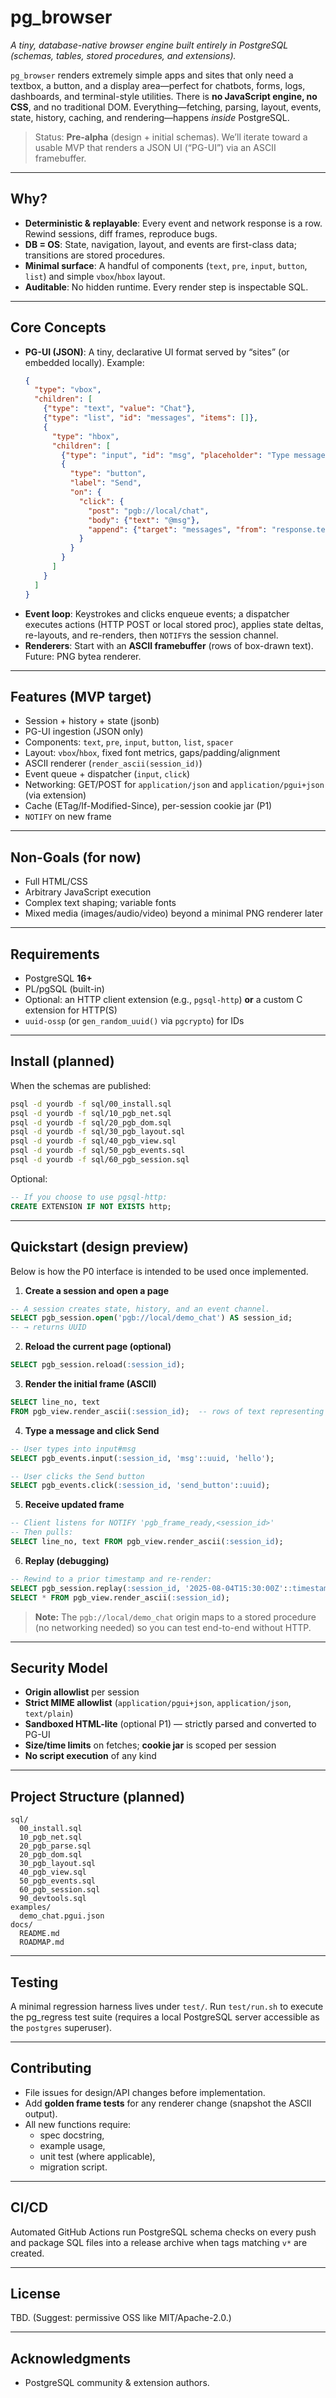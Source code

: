 # pg_browser

*A tiny, database-native browser engine built entirely in PostgreSQL (schemas, tables, stored procedures, and extensions).*

`pg_browser` renders extremely simple apps and sites that only need a textbox, a button, and a display area—perfect for chatbots, forms, logs, dashboards, and terminal-style utilities. There is **no JavaScript engine, no CSS**, and no traditional DOM. Everything—fetching, parsing, layout, events, state, history, caching, and rendering—happens *inside* PostgreSQL.

> Status: **Pre-alpha** (design + initial schemas). We’ll iterate toward a usable MVP that renders a JSON UI (“PG-UI”) via an ASCII framebuffer.

---

## Why?

- **Deterministic & replayable**: Every event and network response is a row. Rewind sessions, diff frames, reproduce bugs.
- **DB = OS**: State, navigation, layout, and events are first-class data; transitions are stored procedures.
- **Minimal surface**: A handful of components (`text`, `pre`, `input`, `button`, `list`) and simple `vbox`/`hbox` layout.
- **Auditable**: No hidden runtime. Every render step is inspectable SQL.

---

## Core Concepts

- **PG-UI (JSON)**: A tiny, declarative UI format served by “sites” (or embedded locally). Example:
  ```json
  {
    "type": "vbox",
    "children": [
      {"type": "text", "value": "Chat"},
      {"type": "list", "id": "messages", "items": []},
      {
        "type": "hbox",
        "children": [
          {"type": "input", "id": "msg", "placeholder": "Type message…"},
          {
            "type": "button",
            "label": "Send",
            "on": {
              "click": {
                "post": "pgb://local/chat",
                "body": {"text": "@msg"},
                "append": {"target": "messages", "from": "response.text"}
              }
            }
          }
        ]
      }
    ]
  }
  ```
- **Event loop**: Keystrokes and clicks enqueue events; a dispatcher executes actions (HTTP POST or local stored proc), applies state deltas, re-layouts, and re-renders, then `NOTIFY`s the session channel.
- **Renderers**: Start with an **ASCII framebuffer** (rows of box-drawn text). Future: PNG bytea renderer.

---

## Features (MVP target)

- Session + history + state (jsonb)
- PG-UI ingestion (JSON only)
- Components: `text`, `pre`, `input`, `button`, `list`, `spacer`
- Layout: `vbox`/`hbox`, fixed font metrics, gaps/padding/alignment
- ASCII renderer (`render_ascii(session_id)`)
- Event queue + dispatcher (`input`, `click`)
- Networking: GET/POST for `application/json` and `application/pgui+json` (via extension)
- Cache (ETag/If-Modified-Since), per-session cookie jar (P1)
- `NOTIFY` on new frame

---

## Non-Goals (for now)

- Full HTML/CSS
- Arbitrary JavaScript execution
- Complex text shaping; variable fonts
- Mixed media (images/audio/video) beyond a minimal PNG renderer later

---

## Requirements

- PostgreSQL **16+**
- PL/pgSQL (built-in)
- Optional: an HTTP client extension (e.g., `pgsql-http`) **or** a custom C extension for HTTP(S)
- `uuid-ossp` (or `gen_random_uuid()` via `pgcrypto`) for IDs

---

## Install (planned)

When the schemas are published:

```bash
psql -d yourdb -f sql/00_install.sql
psql -d yourdb -f sql/10_pgb_net.sql
psql -d yourdb -f sql/20_pgb_dom.sql
psql -d yourdb -f sql/30_pgb_layout.sql
psql -d yourdb -f sql/40_pgb_view.sql
psql -d yourdb -f sql/50_pgb_events.sql
psql -d yourdb -f sql/60_pgb_session.sql
```

Optional:

```sql
-- If you choose to use pgsql-http:
CREATE EXTENSION IF NOT EXISTS http;
```

---

## Quickstart (design preview)

Below is how the P0 interface is intended to be used once implemented.

1) **Create a session and open a page**

```sql
-- A session creates state, history, and an event channel.
SELECT pgb_session.open('pgb://local/demo_chat') AS session_id;
-- → returns UUID
```

2) **Reload the current page (optional)**

```sql
SELECT pgb_session.reload(:session_id);
```

3) **Render the initial frame (ASCII)**

```sql
SELECT line_no, text
FROM pgb_view.render_ascii(:session_id);  -- rows of text representing the UI
```

4) **Type a message and click Send**

```sql
-- User types into input#msg
SELECT pgb_events.input(:session_id, 'msg'::uuid, 'hello');

-- User clicks the Send button
SELECT pgb_events.click(:session_id, 'send_button'::uuid);
```

5) **Receive updated frame**

```sql
-- Client listens for NOTIFY 'pgb_frame_ready,<session_id>'
-- Then pulls:
SELECT line_no, text FROM pgb_view.render_ascii(:session_id);
```

6) **Replay (debugging)**

```sql
-- Rewind to a prior timestamp and re-render:
SELECT pgb_session.replay(:session_id, '2025-08-04T15:30:00Z'::timestamptz);
SELECT * FROM pgb_view.render_ascii(:session_id);
```

> **Note:** The `pgb://local/demo_chat` origin maps to a stored procedure (no networking needed) so you can test end-to-end without HTTP.

---

## Security Model

- **Origin allowlist** per session
- **Strict MIME allowlist** (`application/pgui+json`, `application/json`, `text/plain`)
- **Sandboxed HTML-lite** (optional P1) — strictly parsed and converted to PG-UI
- **Size/time limits** on fetches; **cookie jar** is scoped per session
- **No script execution** of any kind

---

## Project Structure (planned)

```
sql/
  00_install.sql
  10_pgb_net.sql
  20_pgb_parse.sql
  20_pgb_dom.sql
  30_pgb_layout.sql
  40_pgb_view.sql
  50_pgb_events.sql
  60_pgb_session.sql
  90_devtools.sql
examples/
  demo_chat.pgui.json
docs/
  README.md
  ROADMAP.md
```

---

## Testing

A minimal regression harness lives under `test/`. Run `test/run.sh` to execute
the pg_regress test suite (requires a local PostgreSQL server accessible as the
`postgres` superuser).

---

## Contributing

- File issues for design/API changes before implementation.
- Add **golden frame tests** for any renderer change (snapshot the ASCII output).
- All new functions require:
  - spec docstring,
  - example usage,
  - unit test (where applicable),
  - migration script.

---

## CI/CD

Automated GitHub Actions run PostgreSQL schema checks on every push and package
SQL files into a release archive when tags matching `v*` are created.

---

## License

TBD. (Suggest: permissive OSS like MIT/Apache-2.0.)

---

## Acknowledgments

- PostgreSQL community & extension authors.
